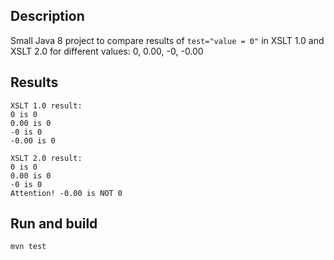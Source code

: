 ## Description

Small Java 8 project to compare results of ```test="value = 0"``` in XSLT 1.0 and XSLT 2.0 for different values: 0, 0.00, -0, -0.00

## Results

```shell script
XSLT 1.0 result:
0 is 0
0.00 is 0
-0 is 0
-0.00 is 0

XSLT 2.0 result:
0 is 0
0.00 is 0
-0 is 0
Attention! -0.00 is NOT 0
```

## Run and build

```mvn test```
